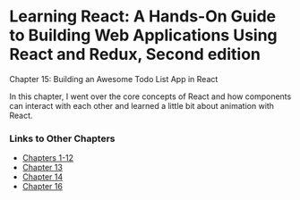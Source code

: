 <h1>Learning React: A Hands-On Guide to Building Web Applications Using React and Redux, Second edition</h1>

Chapter 15: Building an Awesome Todo List App in React

In this chapter, I went over the core concepts of React and how components can interact with each other and learned a little bit about animation with React.

<h3>Links to Other Chapters</h3>
<ul>
  <li><a href="https://github.com/justinfrey64/learning-react-chapters-1-through-12">Chapters 1-12</a></li>
  <li><a href="https://github.com/justinfrey64/learning-react-chapter-13">Chapter 13</a></li>
  <li><a href="https://github.com/justinfrey64/learning-react-chapter-14">Chapter 14</a></li>
  <li><a href="https://github.com/justinfrey64/learning-react-chapter-16">Chapter 16</a></li>
</ul>

